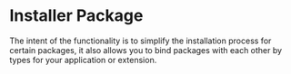 # Installer PackageThe intent of the functionality is to simplify the installation process for certain packages, it also allows you to bind packages with each other by types for your application or extension.